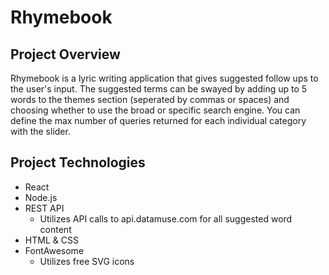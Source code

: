 # Rhymebook

## Project Overview
Rhymebook is a lyric writing application that gives suggested follow ups to the user's input. The suggested terms can be swayed by adding up to 5 words to the themes section (seperated by commas or spaces) and choosing whether to use the broad or specific search engine. You can define the max number of queries returned for each individual category with the slider.

## Project Technologies
- React
- Node.js
- REST API
  * Utilizes API calls to api.datamuse.com for all suggested word content
- HTML & CSS
- FontAwesome
  * Utilizes free SVG icons